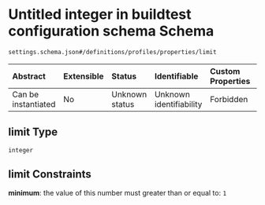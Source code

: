 # Untitled integer in buildtest configuration schema Schema

```txt
settings.schema.json#/definitions/profiles/properties/limit
```



| Abstract            | Extensible | Status         | Identifiable            | Custom Properties | Additional Properties | Access Restrictions | Defined In                                                                   |
| :------------------ | :--------- | :------------- | :---------------------- | :---------------- | :-------------------- | :------------------ | :--------------------------------------------------------------------------- |
| Can be instantiated | No         | Unknown status | Unknown identifiability | Forbidden         | Allowed               | none                | [settings.schema.json\*](../out/settings.schema.json "open original schema") |

## limit Type

`integer`

## limit Constraints

**minimum**: the value of this number must greater than or equal to: `1`
